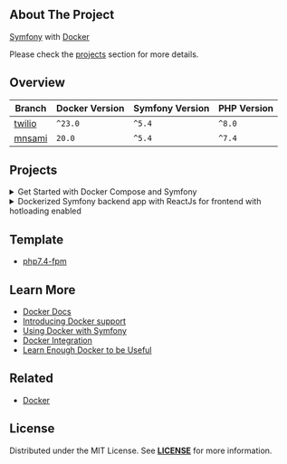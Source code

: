 ## About The Project

[Symfony][symfony_website] with [Docker][docker_website]  

Please check the [projects](#projects) section for more details.


## Overview
| Branch           | Docker Version | Symfony Version | PHP Version |
|------------------|----------------|-----------------|-------------|
| [twilio][twilio] | `^23.0`        | `^5.4`          | `^8.0`      |
| [mnsami][mnsami] | `20.0`         | `^5.4`          | `^7.4`      |


## Projects
<details><summary>Get Started with Docker Compose and Symfony</summary>  

<img
src="https://user-images.githubusercontent.com/5810350/229069307-d67be635-6543-41ed-9c9c-0fcabb35b08a.png"
alt="twilio"
width="50%"
/>

**Code:** https://github.com/habibun/symfony-docker/tree/twilio  
**Resources:**
- [How to Get Started with Docker Compose and Symfony](https://www.twilio.com/blog/get-started-docker-symfony)

##### Prerequisites: [Symfony CLI][symfony_cli], [PHP][php], [Composer][composer], [Git][git], [MySQL][mysql], [Docker][docker], [Docker Compose][docker_compose]

#### Installation

```bash 
# Clone the repository using the command
git clone git@github.com:habibun/symfony-docker.git

# Navigate into the cloned directory
cd symfony-docker

# Checkout to project branch
git checkout twilio

# Create .env.local file
make init
```

Configure the database connection in the .env.local file

```bash
# Start docker services
make start
```

```bash 
# Install project
make install
```

Please check more rules in [Makefile][twilio_makefile].

##
</details>


<details><summary>Dockerized Symfony backend app with ReactJs for frontend with hotloading enabled</summary>  

<img
src="xx"
alt="xx"
width="50%"
/>

**Code:** https://github.com/habibun/symfony-docker/tree/mnsami  
**Resources:**
- [Setup a dockerized Symfony backend app with ReactJs for frontend with hotloading enabled](https://minasami.com/2021/06/23/part-1-setup-reactjs-symfony-app-with-hotloading.html)

#### Prerequisites
- [Symfony CLI][symfony_cli], [PHP][php], [Composer][composer], [Git][git], [MySQL][mysql], [Docker][docker], [Docker Compose][docker_compose]

#### Installation

```bash 
# Clone the repository using the command
git clone git@github.com:habibun/symfony-docker.git

# Navigate into the cloned directory
cd symfony-docker

# Checkout to project branch
git checkout mnsami

# Create .env.local file
make init
```

Configure the database connection in the .env.local file

```bash 
# Install project
make install

# Start the local development server
make start
```

Please check more rules in [Makefile][mnsami_makefile].

##
</details>

## Template
  - [php7.4-fpm](./template/php7.4-fpm)

## Learn More 
- [Docker Docs](https://docs.docker.com/)   
- [Introducing Docker support](https://symfony.com/blog/introducing-docker-support)
- [Using Docker with Symfony](https://symfony.com/doc/current/setup/docker.html)
- [Docker Integration](https://symfony.com/doc/current/setup/symfony_server.html#docker-integration)
- [Learn Enough Docker to be Useful](https://towardsdatascience.com/learn-enough-docker-to-be-useful-b7ba70caeb4b)


## Related
- [Docker](https://github.com/habibun/docker)


## License
Distributed under the MIT License. See **[LICENSE][license]** for more information.


[//]: # (Links)
[license]: https://github.com/habibun/symfony-docker/blob/main/LICENSE
[symfony_website]: https://symfony.com/
[docker_website]: https://www.docker.com/


[twilio]: https://github.com/habibun/symfony-docker/tree/twilio
[twilio_makefile]: https://github.com/habibun/symfony-docker/blob/twilio/Makefile

[mnsami]: https://github.com/habibun/symfony-docker/tree/mnsami
[mnsami_makefile]: https://github.com/habibun/symfony-docker/blob/mnsami/Makefile

[//]: # (Prerequisites)
[symfony_cli]: https://symfony.com/download
[php]: https://www.php.net/
[composer]: https://getcomposer.org/
[git]: https://git-scm.com/
[mysql]: https://www.mysql.com/
[node]: https://nodejs.org/
[docker]: https://www.docker.com/
[docker_compose]: https://docs.docker.com/compose/
